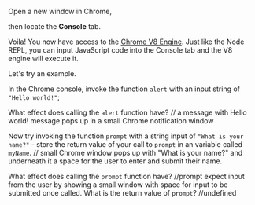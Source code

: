 Open a new window in Chrome,

then locate the **Console** tab.

Voila! You now have access to the [Chrome V8 Engine](https://www.cloudflare.com/en-gb/learning/serverless/glossary/what-is-chrome-v8/).
Just like the Node REPL, you can input JavaScript code into the Console tab and the V8 engine will execute it.

Let's try an example.

In the Chrome console,
invoke the function `alert` with an input string of `"Hello world!"`;

What effect does calling the `alert` function have?
// a message with Hello world! message pops up in a small Chrome notification window 

Now try invoking the function `prompt` with a string input of `"What is your name?"` - store the return value of your call to `prompt` in an variable called `myName`.
// small Chrome window pops up with "What is your name?" and underneath it a space for the user to enter and submit their name.

What effect does calling the `prompt` function have?
//prompt expect input from the user by showing a small window with space for input to be submitted once called.
What is the return value of `prompt`?
//undefined

